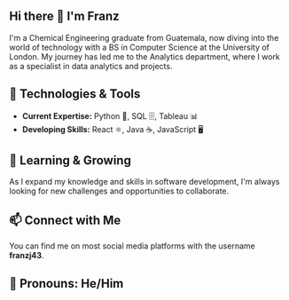 ## Hi there 👋 I'm Franz

I'm a Chemical Engineering graduate from Guatemala, now diving into the world of technology with a BS in Computer Science at the University of London. My journey has led me to the Analytics department, where I work as a specialist in data analytics and projects.

## 🔧 Technologies & Tools
- **Current Expertise:** Python 🐍, SQL 🗄️, Tableau 📊
- **Developing Skills:** React ⚛️, Java ☕, JavaScript 🖥️

## 🌱 Learning & Growing
As I expand my knowledge and skills in software development, I'm always looking for new challenges and opportunities to collaborate.

## 📫 Connect with Me
You can find me on most social media platforms with the username **franzj43**.

## 🌟 Pronouns: He/Him
